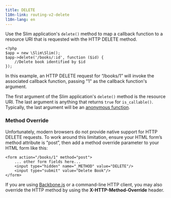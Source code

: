 ```yaml
---
title: DELETE
l10n-link: routing-v2-delete
l10n-lang: en
---
```

Use the Slim application's `delete()` method to map a callback function to a resource URI that is requested with
the HTTP DELETE method.

    <?php
    $app = new \Slim\Slim();
    $app->delete('/books/:id', function ($id) {
        //Delete book identified by $id
    });

In this example, an HTTP DELETE request for “/books/1” will invoke the associated callback function, passing "1" as
the callback function's argument.

The first argument of the Slim application's `delete()` method is the resource URI. The last argument is anything that
returns `true` for `is_callable()`. Typically, the last argument will be an [anonymous function][anon-func].

### Method Override

Unfortunately, modern browsers do not provide native support for HTTP DELETE requests. To work around this limitation,
ensure your HTML form’s method attribute is “post”, then add a method override parameter to your HTML form like this:

    <form action="/books/1" method="post">
        ... other form fields here...
        <input type="hidden" name="_METHOD" value="DELETE"/>
        <input type="submit" value="Delete Book"/>
    </form>

If you are using [Backbone.js][backbone] or a command-line HTTP client, you may also override the HTTP method by
using the **X-HTTP-Method-Override** header.

[anon-func]: http://php.net/manual/en/functions.anonymous.php
[backbone]: http://backbonejs.org
